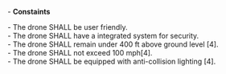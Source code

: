 \- **Constaints**

\- The drone SHALL be user friendly.  
\- The drone SHALL have a integrated system for security.  
\- The drone SHALL remain under 400 ft above ground level [4].  
\- The drone SHALL not exceed 100 mph[4].  
\- The drone SHALL be equipped with anti-collision lighting [4].  
